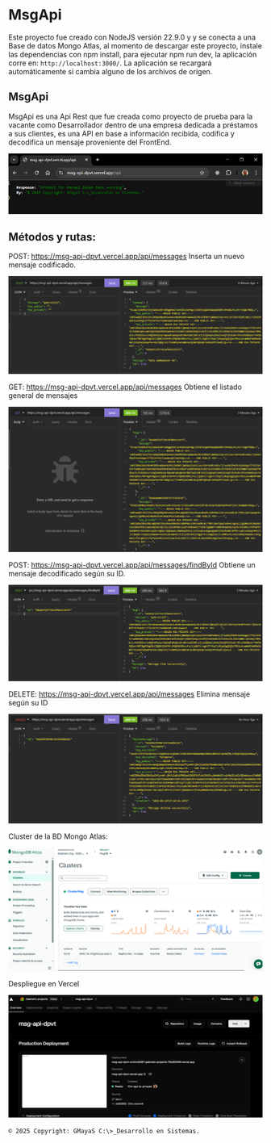 # MsgApi
Este proyecto fue creado con NodeJS versión 22.9.0 y  y se conecta a una Base de datos Mongo Atlas, al momento de descargar este proyecto, instale las dependencias con npm install, para ejecutar npm run dev, la aplicación corre en: `http://localhost:3000/`. La aplicación se recargará automáticamente si cambia alguno de los archivos de origen.

## MsgApi

MsgApi es una Api Rest que fue creada como proyecto de prueba para la vacante como Desarrollador dentro de una empresa dedicada a préstamos a sus clientes, es una API en base a información recibida, codifica y decodifica un mensaje proveniente del FrontEnd.

![](/imagenes/01A.png)

## Métodos y rutas:

POST: https://msg-api-dpvt.vercel.app/api/messages
Inserta un nuevo mensaje codificado.

![](/imagenes/01.png)

GET: https://msg-api-dpvt.vercel.app/api/messages
Obtiene el listado general de mensajes

![](/imagenes/02.png)

POST:  https://msg-api-dpvt.vercel.app/api/messages/findById
Obtiene un mensaje decodificado según su ID.

![](/imagenes/03.png)

DELETE: https://msg-api-dpvt.vercel.app/api/messages
Elimina mensaje según su ID

![](/imagenes/04.png)

Cluster de la BD Mongo Atlas:

![](/imagenes/05.png)

Despliegue en Vercel

![](/imagenes/06.png)

`© 2025 Copyright: GMayaS C:\>_Desarrollo en Sistemas.`